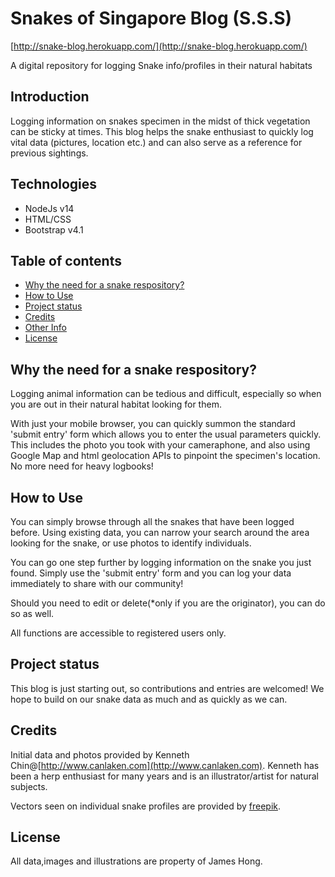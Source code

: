 # Snakes of Singapore Blog (S.S.S)
[http://snake-blog.herokuapp.com/](http://snake-blog.herokuapp.com/)

A digital repository for logging Snake info/profiles in their natural habitats


## Introduction

Logging information on snakes specimen in the midst of thick vegetation can be sticky at times. This blog helps the snake enthusiast to quickly log vital data (pictures, location etc.) and can also serve as a reference for previous sightings.

## Technologies
- NodeJs v14
- HTML/CSS
- Bootstrap v4.1

## Table of contents
* [Why the need for a snake respository?](#Why)
* [How to Use](#How-to-Use)
* [Project status](#Project-status)
* [Credits](#Credits)
* [Other Info](#Other-Info)
* [License](#license)

## Why the need for a snake respository?

Logging animal information can be tedious and difficult, especially so when you are out in their natural habitat looking for them.

With just your mobile browser, you can quickly summon the standard 'submit entry' form which allows you to enter the usual parameters quickly. This includes the photo you took with your cameraphone, and also using Google Map and html geolocation APIs to pinpoint the specimen's location. No more need for heavy logbooks!

## How to Use

You can simply browse through all the snakes that have been logged before. Using existing data, you can narrow your search around the area looking for the snake, or use photos to identify individuals.

You can go one step further by logging information on the snake you just found. Simply use the 'submit entry' form and you can log your data immediately to share with our community!

Should you need to edit or delete(*only if you are the originator), you can do so as well.

All functions are accessible to registered users only.

## Project status

This blog is just starting out, so contributions and entries are welcomed! We hope to build on our snake data as much and as quickly as we can.

## Credits

Initial data and photos provided by Kenneth Chin@[http://www.canlaken.com](http://www.canlaken.com). Kenneth has been a herp enthusiast for many years and is an illustrator/artist for natural subjects.

Vectors seen on individual snake profiles are provided by [freepik](https://www.freepik.com).

## License

All data,images and illustrations are property of James Hong.

